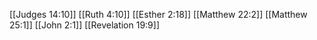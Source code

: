 [[Judges 14:10]]
[[Ruth 4:10]]
[[Esther 2:18]]
[[Matthew 22:2]]
[[Matthew 25:1]]
[[John 2:1]]
[[Revelation 19:9]]
